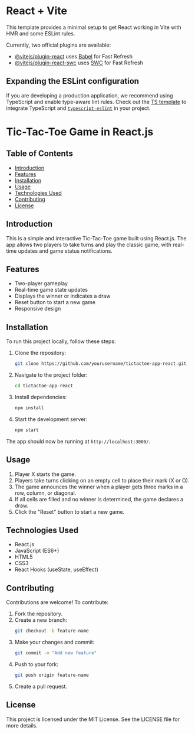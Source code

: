 # React + Vite

This template provides a minimal setup to get React working in Vite with HMR and some ESLint rules.

Currently, two official plugins are available:

- [@vitejs/plugin-react](https://github.com/vitejs/vite-plugin-react/blob/main/packages/plugin-react/README.md) uses [Babel](https://babeljs.io/) for Fast Refresh
- [@vitejs/plugin-react-swc](https://github.com/vitejs/vite-plugin-react-swc) uses [SWC](https://swc.rs/) for Fast Refresh

## Expanding the ESLint configuration

If you are developing a production application, we recommend using TypeScript and enable type-aware lint rules. Check out the [TS template](https://github.com/vitejs/vite/tree/main/packages/create-vite/template-react-ts) to integrate TypeScript and [`typescript-eslint`](https://typescript-eslint.io) in your project.
# Tic-Tac-Toe Game in React.js

## Table of Contents
- [Introduction](#introduction)
- [Features](#features)
- [Installation](#installation)
- [Usage](#usage)
- [Technologies Used](#technologies-used)
- [Contributing](#contributing)
- [License](#license)

## Introduction
This is a simple and interactive Tic-Tac-Toe game built using React.js. The app allows two players to take turns and play the classic game, with real-time updates and game status notifications.

## Features
- Two-player gameplay
- Real-time game state updates
- Displays the winner or indicates a draw
- Reset button to start a new game
- Responsive design

## Installation

To run this project locally, follow these steps:

1. Clone the repository:
   ```sh
   git clone https://github.com/yourusername/tictactoe-app-react.git
   ```
2. Navigate to the project folder:
   ```sh
   cd tictactoe-app-react
   ```
3. Install dependencies:
   ```sh
   npm install
   ```
4. Start the development server:
   ```sh
   npm start
   ```

The app should now be running at `http://localhost:3000/`.

## Usage
1. Player X starts the game.
2. Players take turns clicking on an empty cell to place their mark (X or O).
3. The game announces the winner when a player gets three marks in a row, column, or diagonal.
4. If all cells are filled and no winner is determined, the game declares a draw.
5. Click the "Reset" button to start a new game.

## Technologies Used
- React.js
- JavaScript (ES6+)
- HTML5
- CSS3
- React Hooks (useState, useEffect)

## Contributing
Contributions are welcome! To contribute:
1. Fork the repository.
2. Create a new branch:
   ```sh
   git checkout -b feature-name
   ```
3. Make your changes and commit:
   ```sh
   git commit -m "Add new feature"
   ```
4. Push to your fork:
   ```sh
   git push origin feature-name
   ```
5. Create a pull request.

## License
This project is licensed under the MIT License. See the LICENSE file for more details.


